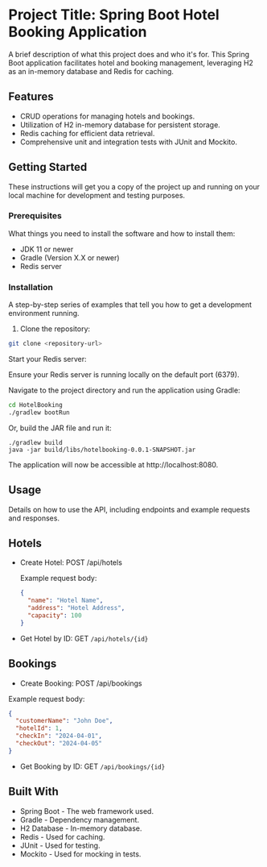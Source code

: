 # Project Title: Spring Boot Hotel Booking Application

A brief description of what this project does and who it's for. This Spring Boot application facilitates hotel and booking management, leveraging H2 as an in-memory database and Redis for caching.

## Features

- CRUD operations for managing hotels and bookings.
- Utilization of H2 in-memory database for persistent storage.
- Redis caching for efficient data retrieval.
- Comprehensive unit and integration tests with JUnit and Mockito.

## Getting Started

These instructions will get you a copy of the project up and running on your local machine for development and testing purposes.

### Prerequisites

What things you need to install the software and how to install them:

- JDK 11 or newer
- Gradle (Version X.X or newer)
- Redis server

### Installation

A step-by-step series of examples that tell you how to get a development environment running.

1. Clone the repository:

```sh
git clone <repository-url>
```
    
Start your Redis server:

Ensure your Redis server is running locally on the default port (6379).

Navigate to the project directory and run the application using Gradle:
```sh
cd HotelBooking
./gradlew bootRun
```
Or, build the JAR file and run it:

```shell
./gradlew build
java -jar build/libs/hotelbooking-0.0.1-SNAPSHOT.jar
```

The application will now be accessible at http://localhost:8080.

## Usage

Details on how to use the API, including endpoints and example requests and responses.
## Hotels

- Create Hotel: POST /api/hotels

    Example request body:
    ```json
    {
      "name": "Hotel Name",
      "address": "Hotel Address",
      "capacity": 100
    }
    
    ```
- Get Hotel by ID: GET `/api/hotels/{id}`

## Bookings

- Create Booking: POST /api/bookings

Example request body:
```json
{
  "customerName": "John Doe",
  "hotelId": 1,
  "checkIn": "2024-04-01",
  "checkOut": "2024-04-05"
}

```

- Get Booking by ID: GET `/api/bookings/{id}`

## Built With

- Spring Boot - The web framework used.
- Gradle - Dependency management.
-  H2 Database - In-memory database.
-  Redis - Used for caching.
-  JUnit - Used for testing.
-  Mockito - Used for mocking in tests.